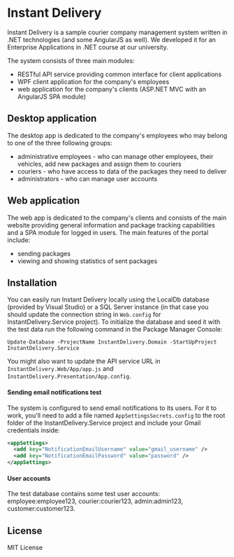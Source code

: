 # Instant Delivery
Instant Delivery is a sample courier company management system written in .NET technologies (and some AngularJS as well). We developed it for an Enterprise Applications in .NET course at our university.

The system consists of three main modules:
* RESTful API service providing common interface for client applications
* WPF client application for the company's employees
* web application for the company's clients (ASP.NET MVC with an AngularJS SPA module)

## Desktop application
The desktop app is dedicated to the company's employees who may belong to one of the three following groups:
* administrative employees - who can manage other employees, their vehicles, add new packages and assign them to couriers
* couriers - who have access to data of the packages they need to deliver
* administrators - who can manage user accounts

## Web application
The web app is dedicated to the company's clients and consists of the main website providing general information and package tracking capabilities and a SPA module for logged in users. The main features of the portal include:
* sending packages
* viewing and showing statistics of sent packages

## Installation
You can easily run Instant Delivery locally using the LocalDb database (provided by Visual Studio) or a SQL Server instance (in that case you should update the connection string in `Web.config` for InstantDelivery.Service project). To initialize the database and seed it with the test data run the following command in the Package Manager Console:
```
Update-Database -ProjectName InstantDelivery.Domain -StartUpProject InstantDelivery.Service
```
You might also want to update the API service URL in `InstantDelivery.Web/App/app.js` and `InstantDelivery.Presentation/App.config`.

#### Sending email notifications test
The system is configured to send email notifications to its users. For it to work, you'll need to add a file named `AppSettingsSecrets.config` to the root folder of the InstantDelivery.Service project and include your Gmail credentials inside:
```xml
<appSettings>
  <add key="NotificationEmailUsername" value="gmail_username" />
  <add key="NotificationEmailPassword" value="password" />
</appSettings>
```
#### User accounts
The test database contains some test user accounts: employee:employee123, courier:courier123, admin:admin123, customer:customer123.

## License
MIT License
